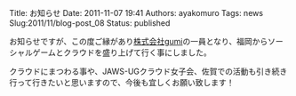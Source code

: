 Title: お知らせ
Date: 2011-11-07 19:41
Authors: ayakomuro
Tags:  news
Slug:2011/11/blog-post_08
Status: published

お知らせですが、この度ご縁があり[株式会社gumi](http://gu3.co.jp/)の一員となり、福岡からソーシャルゲームとクラウドを盛り上げて行く事にしました。


クラウドにまつわる事や、JAWS-UGクラウド女子会、佐賀での活動も引き続き行って行きたいと思いますので、今後も宜しくお願い致します！
